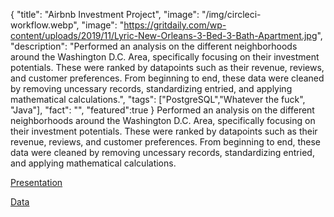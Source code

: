 {
  "title": "Airbnb Investment Project",
  "image": "/img/circleci-workflow.webp",
  "image": "https://gritdaily.com/wp-content/uploads/2019/11/Lyric-New-Orleans-3-Bed-3-Bath-Apartment.jpg",
  "description": "Performed an analysis on the different neighborhoods around the Washington D.C. Area, specifically focusing on their investment potentials. These were ranked by datapoints such as their revenue, reviews, and customer preferences. From beginning to end, these data were cleaned by removing uncessary records, standardizing entried, and applying mathematical calculations.",
  "tags": ["PostgreSQL","Whatever the fuck", "Java"],
  "fact": "",
  "featured":true
}
Performed an analysis on the different neighborhoods around the Washington D.C. Area, specifically focusing on their investment potentials. These were ranked by datapoints such as their revenue, reviews, and customer preferences. From beginning to end, these data were cleaned by removing uncessary records, standardizing entried, and applying mathematical calculations.

[Presentation](https://docs.google.com/presentation/d/1nDb42PM46wBT3LC2EPaMlk0eIfrYNsUi6xQz04v-kD8/edit?usp=sharing) 

[Data](https://drive.google.com/file/d/1w8wAaY6TNCL10i4mXTsAP6RDhys1X8LW/view?usp=sharing)
